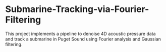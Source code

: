 # Submarine-Tracking-via-Fourier-Filtering
This project implements a pipeline to denoise 4D acoustic pressure data and track a submarine in Puget Sound using Fourier analysis and Gaussian filtering.
